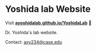 
# Yoshida lab Website

Visit **[ayoshidalab.github.io/YoshidaLab](https://ayoshidalab.github.io/YoshidaLab)** 🚀

Dr. Yoshida's lab website. 

Contact: axy234@case.edu



